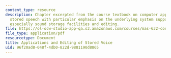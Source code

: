 ```yaml
---
content_type: resource
description: Chapter excerpted from the course textbook on computer applications of
  stored speech with particular emphasis on the underlying system support they require,
  especially sound storage facilities and editing.
file: https://ol-ocw-studio-app-qa.s3.amazonaws.com/courses/mas-632-conversational-computer-systems-fall-2008/96f20ad8048f4db0822d9881190d8865_schmandt_ch4.pdf
file_type: application/pdf
resourcetype: Document
title: Applications and Editing of Stored Voice
uid: 96f20ad8-048f-4db0-822d-9881190d8865
---
```

